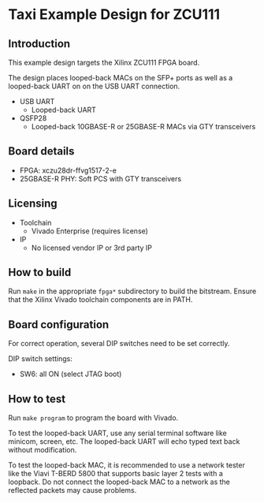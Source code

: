 # Taxi Example Design for ZCU111

## Introduction

This example design targets the Xilinx ZCU111 FPGA board.

The design places looped-back MACs on the SFP+ ports as well as a looped-back UART on on the USB UART connection.

* USB UART
  * Looped-back UART
* QSFP28
  * Looped-back 10GBASE-R or 25GBASE-R MACs via GTY transceivers

## Board details

* FPGA: xczu28dr-ffvg1517-2-e
* 25GBASE-R PHY: Soft PCS with GTY transceivers

## Licensing

* Toolchain
  * Vivado Enterprise (requires license)
* IP
  * No licensed vendor IP or 3rd party IP

## How to build

Run `make` in the appropriate `fpga*` subdirectory to build the bitstream.  Ensure that the Xilinx Vivado toolchain components are in PATH.

## Board configuration

For correct operation, several DIP switches need to be set correctly.

DIP switch settings:

* SW6: all ON (select JTAG boot)

## How to test

Run `make program` to program the board with Vivado.

To test the looped-back UART, use any serial terminal software like minicom, screen, etc.  The looped-back UART will echo typed text back without modification.

To test the looped-back MAC, it is recommended to use a network tester like the Viavi T-BERD 5800 that supports basic layer 2 tests with a loopback.  Do not connect the looped-back MAC to a network as the reflected packets may cause problems.
